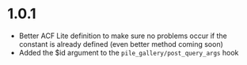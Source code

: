 # 1.0.1

- Better ACF Lite definition to make sure no problems occur if the constant is already defined (even better method coming soon)
- Added the $id argument to the `pile_gallery/post_query_args` hook
